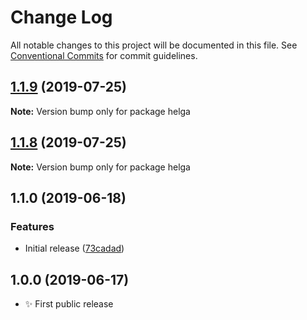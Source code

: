 # Change Log

All notable changes to this project will be documented in this file.
See [Conventional Commits](https://conventionalcommits.org) for commit guidelines.

## [1.1.9](https://gitlab.com/codsen/codsen/compare/helga@1.1.8...helga@1.1.9) (2019-07-25)

**Note:** Version bump only for package helga





## [1.1.8](https://gitlab.com/codsen/codsen/compare/helga@1.1.7...helga@1.1.8) (2019-07-25)

**Note:** Version bump only for package helga

## 1.1.0 (2019-06-18)

### Features

- Initial release ([73cadad](https://gitlab.com/codsen/codsen/commit/73cadad))

## 1.0.0 (2019-06-17)

- ✨ First public release
